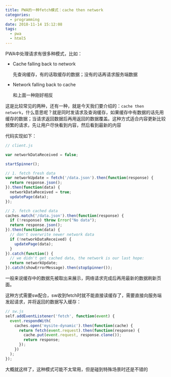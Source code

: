 ```yaml
---
title: PWA的一种fetch模式：cache then network
categories:
  - programming
date: 2018-11-14 15:12:08
tags:
  - pwa
  - html5
---
```


PWA中处理请求有很多种模式，比如：

- Cache falling back to network

  先查询缓存，有的话取缓存的数据；没有的话再请求服务端数据

- Network falling back to cache

  和上面一种刚好相反

这是比较常见的两种，还有一种，就是今天我们要介绍的：`cache then network`，什么意思呢？就是同时发请求及查询缓存，如果缓存中有数据的话先用缓存的数据；当请求返回数据后再用返回的数据覆盖。这种方式适合内容更新比较频繁的请求，先让用户尽快看到内容，然后看到最新的内容

代码实现如下：

```javascript
// client.js

var networkDataReceived = false;

startSpinner();

// 1. fetch fresh data
var networkUpdate = fetch('/data.json').then(function(response) {
  return response.json();
}).then(function(data) {
  networkDataReceived = true;
  updatePage(data);
});

// 2. fetch cached data
caches.match('/data.json').then(function(response) {
  if (!response) throw Error("No data");
  return response.json();
}).then(function(data) {
  // don't overwrite newer network data
  if (!networkDataReceived) {
    updatePage(data);
  }
}).catch(function() {
  // we didn't get cached data, the network is our last hope:
  return networkUpdate;
}).catch(showErrorMessage).then(stopSpinner());
```

一般来说缓存中的数据先被取出来展示，网络请求完成后再用最新的数据刷新页面。

这种方式需要sw配合，sw收到fetch时就不能直接读缓存了，需要直接向服务端发起请求，并将返回的数据写入缓存：

```javascript
// sw.js
self.addEventListener('fetch', function(event) {
  event.respondWith(
    caches.open('mysite-dynamic').then(function(cache) {
      return fetch(event.request).then(function(response) {
        cache.put(event.request, response.clone());
        return response;
      });
    })
  );
});
```

大概就这样了，这种模式可能不太常用，但是碰到特殊场景时还是不错的